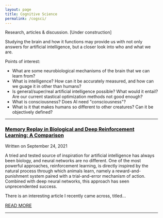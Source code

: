 ```yaml
---
layout: page
title: Cognitive Science
permalink: /cogsci/
---
```

Research, articles & discussion. [Under construction]

Studying the brain and how it functions may provide us with not only answers for artificial intelligence, but a closer look into who and what we are.

Points of interest:

- What are some neurobiological mechanisms of the brain that we can learn from?
- What is intelligence? How can it be accurately measured, and how can we guage it in other than humans?
- Is general/super/real artificial intelligence possible? What would it entail? Are our current stastical optimization methods not good enough?
- What is consciousness? Does AI need "consciousness"?
- What is it that makes humans so different to other creatures? Can it be objectively defined? 
---
<html>
<h3><a href="https://osghaffar.github.io/cogsci/RL-and-Memory-Replay/" style="color:black;">Memory Replay in Biological and Deep Reinforcement Learning: A Comparison</a></h3>
</html>
    
<div class="date">
    Written on September 24, 2021
</div>

A tried and tested source of inspiration for artificial intelligence has always been biology, and neural networks are no different. One of the most powerful approaches, reinforcement learning, is directly inspired by the natural process through which animals learn, namely a reward-and-punishment system paired with a trial-and-error mechanism of action. Combined with deep neural networks, this approach has seen unprecendented success.

There is an interesting article I recently came across, titled...

<html>  
<a href="https://osghaffar.github.io/cogsci/RL-and-Memory-Replay/" style="text-transform: uppercase; font-size: 15px">Read More</a>
</html>

---
